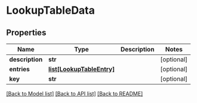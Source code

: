 # LookupTableData

## Properties
Name | Type | Description | Notes
------------ | ------------- | ------------- | -------------
**description** | **str** |  | [optional] 
**entries** | [**list[LookupTableEntry]**](LookupTableEntry.md) |  | [optional] 
**key** | **str** |  | [optional] 

[[Back to Model list]](../README.md#documentation-for-models) [[Back to API list]](../README.md#documentation-for-api-endpoints) [[Back to README]](../README.md)

